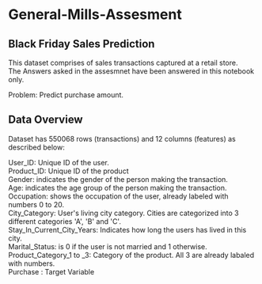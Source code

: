 # General-Mills-Assesment<br>
## Black Friday Sales Prediction<br>
This dataset comprises of sales transactions captured at a retail store.<br>
The Answers asked in the assesmnet have been answered in this notebook only.

Problem: Predict purchase amount.<br>

## Data Overview<br>
Dataset has 550068 rows (transactions) and 12 columns (features) as described below:<br>

User_ID: Unique ID of the user.<br>
Product_ID: Unique ID of the product<br>
Gender: indicates the gender of the person making the transaction.<br>
Age: indicates the age group of the person making the transaction.<br>
Occupation: shows the occupation of the user, already labeled with numbers 0 to 20.<br>
City_Category: User's living city category. Cities are categorized into 3 different categories 'A', 'B' and 'C'.<br>
Stay_In_Current_City_Years: Indicates how long the users has lived in this city.<br>
Marital_Status: is 0 if the user is not married and 1 otherwise.<br>
Product_Category_1 to _3: Category of the product. All 3 are already labaled with numbers.<br>
Purchase : Target Variable
